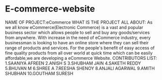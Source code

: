 # E-commerce-website
NAME OF PROJECT:eCommerce
WHAT IS THE PROJECT ALL ABOUT:
As we all know eCommerce(Electronic Commerce) is a vast and popular business sector which allows people to sell and buy any goods/services from anywhere.
With increase in the need of eCommerce industry, every businessman is looking to have an online store where they can sell their range of products and services.
For the people's benefit of easy access of  fine quality products from all over world at quick time which can be easily affordable,we are developing a eCommerce Website.
CONTRIBUTORS LIST:
1.SAANIYA AFREEN
2.ANISH S
3.SHUBHAM JAIN
4.SAKETH REDDY
5.BHUVAN M
6.SHREE A
7.REESHA SHENOY
8.ANJALI AGARWAL
9.AMITH SHUBHAN
10.GOUTHAM SURESH
